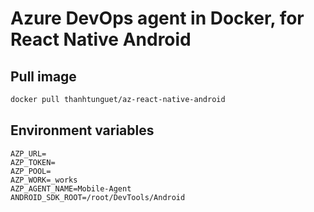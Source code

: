 # Azure DevOps agent in Docker, for React Native Android

## Pull image

```sh
docker pull thanhtunguet/az-react-native-android
```

## Environment variables

```env
AZP_URL=
AZP_TOKEN=
AZP_POOL=
AZP_WORK=_works
AZP_AGENT_NAME=Mobile-Agent
ANDROID_SDK_ROOT=/root/DevTools/Android
```
